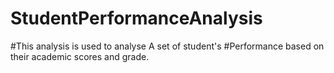 # StudentPerformanceAnalysis
#This analysis is used to analyse A set of student's 
#Performance based on their academic scores and grade.